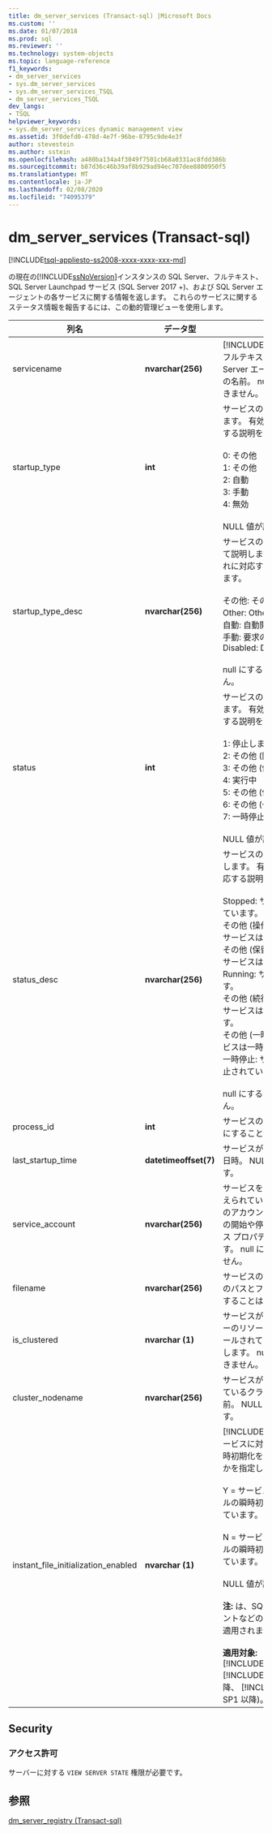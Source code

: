 ```yaml
---
title: dm_server_services (Transact-sql) |Microsoft Docs
ms.custom: ''
ms.date: 01/07/2018
ms.prod: sql
ms.reviewer: ''
ms.technology: system-objects
ms.topic: language-reference
f1_keywords:
- dm_server_services
- sys.dm_server_services
- sys.dm_server_services_TSQL
- dm_server_services_TSQL
dev_langs:
- TSQL
helpviewer_keywords:
- sys.dm_server_services dynamic management view
ms.assetid: 3f0defd0-478d-4e7f-96be-8795c9de4e3f
author: stevestein
ms.author: sstein
ms.openlocfilehash: a480ba134a4f3049f7501cb68a0331ac8fdd386b
ms.sourcegitcommit: b87d36c46b39af8b929ad94ec707dee8800950f5
ms.translationtype: MT
ms.contentlocale: ja-JP
ms.lasthandoff: 02/08/2020
ms.locfileid: "74095379"
---
```

# <a name="sysdm_server_services-transact-sql"></a>dm_server_services (Transact-sql)
[!INCLUDE[tsql-appliesto-ss2008-xxxx-xxxx-xxx-md](../../includes/tsql-appliesto-ss2008-xxxx-xxxx-xxx-md.md)]

  の現在の[!INCLUDE[ssNoVersion](../../includes/ssnoversion-md.md)]インスタンスの SQL Server、フルテキスト、SQL Server Launchpad サービス (SQL Server 2017 +)、および SQL Server エージェントの各サービスに関する情報を返します。 これらのサービスに関するステータス情報を報告するには、この動的管理ビューを使用します。  
  
 
|列名|データ型|[説明]|  
|-----------------|---------------|-----------------|  
|servicename|**nvarchar(256)**|[!INCLUDE[ssDEnoversion](../../includes/ssdenoversion-md.md)]、フルテキスト、または SQL Server エージェントサービスの名前。 null にすることはできません。|  
|startup_type|**int**|サービスの開始モードを示します。 有効な値とそれに対応する説明を次に示します。<br /><br /> 0: その他<br />1: その他<br />2: 自動<br />3: 手動<br />4: 無効<br /><br /> NULL 値が許可されます。|  
|startup_type_desc|**nvarchar(256)**|サービスの開始モードについて説明します。 有効な値とそれに対応する説明を次に示します。<br /><br /> その他: その他 (ブート開始)<br />Other: Other (システム開始)<br />自動: 自動開始<br />手動: 要求の開始<br />Disabled: Disabled<br /><br /> null にすることはできません。|  
|status|**int**|サービスの現在の状態を示します。 有効な値とそれに対応する説明を次に示します。<br /><br /> 1: 停止しました<br />2: その他 (開始待ち)<br />3: その他 (停止保留中)<br />4: 実行中<br />5: その他 (保留の継続)<br />6: その他 (一時停止保留中)<br />7: 一時停止<br /><br /> NULL 値が許可されます。|  
|status_desc|**nvarchar(256)**|サービスの現在の状態を記述します。 有効な値とそれに対応する説明を次に示します。<br /><br /> Stopped: サービスは停止しています。<br />その他 (操作の開始が保留中): サービスは開始処理中です。<br />その他 (保留中の操作の停止): サービスは停止処理中です。<br />Running: サービスは実行中です。<br />その他 (続行操作が保留中): サービスは保留中の状態です。<br />その他 (一時停止待ち): サービスは一時停止処理中です。<br />一時停止: サービスは一時停止されています。<br /><br /> null にすることはできません。|  
|process_id|**int**|サービスのプロセス ID。 null にすることはできません。|  
|last_startup_time|**datetimeoffset(7)**|サービスが最後に開始された日時。 NULL 値が許可されます。|  
|service_account|**nvarchar(256)**|サービスを制御する権限が与えられているアカウント。 このアカウントでは、サービスの開始や停止、またはサービス プロパティの変更が可能です。 null にすることはできません。|  
|filename|**nvarchar(256)**|サービスの実行可能ファイルのパスとファイル名。 null にすることはできません。|  
|is_clustered|**nvarchar (1)**|サービスがクラスターサーバーのリソースとしてインストールされているかどうかを示します。 null にすることはできません。|  
|cluster_nodename|**nvarchar(256)**|サービスがインストールされているクラスター ノードの名前。 NULL 値が許可されます。|
|instant_file_initialization_enabled|**nvarchar (1)**|[!INCLUDE[ssDEnoversion](../../includes/ssdenoversion-md.md)]サービスに対してファイルの瞬時初期化を有効にするかどうかを指定します。<br /><br />Y = サービスに対してファイルの瞬時初期化が有効になっています。<br /><br />N = サービスに対してファイルの瞬時初期化が無効になっています。<br /><br /> NULL 値が許可されます。<br /><br /> **注:** は、SQL Server エージェントなどの他のサービスには適用されません。<br /><br /> **適用対象:** [!INCLUDE[ssNoVersion](../../includes/ssnoversion-md.md)] ( [!INCLUDE[sssql11](../../includes/sssql11-md.md)] SP4 以降、 [!INCLUDE[ssSQL15](../../includes/sssql15-md.md)] SP1 以降)。|  

## <a name="security"></a>Security  
  
### <a name="permissions"></a>アクセス許可  
 サーバーに対する `VIEW SERVER STATE` 権限が必要です。  
  
## <a name="see-also"></a>参照  
 [dm_server_registry &#40;Transact-sql&#41;](../../relational-databases/system-dynamic-management-views/sys-dm-server-registry-transact-sql.md)  
  

